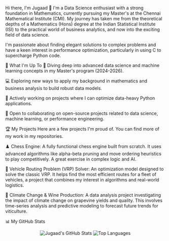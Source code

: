 Hi there, I'm Jugaad 👋
I'm a Data Science enthusiast with a strong foundation in Mathematics, currently pursuing my Master's at the Chennai Mathematical Institute (CMI). My journey has taken me from the theoretical depths of a Mathematics (Hons) degree at the Indian Statistical Institute (ISI) to the practical world of business analytics, and now into the exciting field of data science.

I'm passionate about finding elegant solutions to complex problems and have a keen interest in performance optimization, particularly in using C to supercharge Python code.

🚀 What I'm Up To
🧠 Diving deep into advanced data science and machine learning concepts in my Master's program (2024-2026).

💻 Exploring new ways to apply my background in mathematics and business analysis to build robust data models.

🐍 Actively working on projects where I can optimize data-heavy Python applications.

🤝 Open to collaborating on open-source projects related to data science, machine learning, or performance engineering.

🏆 My Projects
Here are a few projects I'm proud of. You can find more of my work in my repositories.

♟️ Chess Engine: A fully functional chess engine built from scratch. It uses advanced algorithms like alpha-beta pruning and move ordering heuristics to play competitively. A great exercise in complex logic and AI.

🚚 Vehicle Routing Problem (VRP) Solver: An optimization model designed to solve the classic VRP. It helps find the most efficient routes for a fleet of vehicles, a project that combines my interest in algorithms and real-world logistics.

🍇 Climate Change & Wine Production: A data analysis project investigating the impact of climate change on grapevine yields and quality. This involves time-series analysis and predictive modeling to forecast future trends for viticulture.

📊 My GitHub Stats
<p align="center">
  <img src="http://github-profile-summary-cards.vercel.app/api/cards/stats?username=jss-1&theme=radical" alt="Jugaad's GitHub Stats" />
  <img src="https://github-readme-stats.vercel.app/api/top-langs/?username=jss-1&layout=compact&theme=radical" alt="Top Languages" />
</p>
